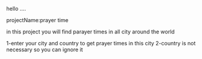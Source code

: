 hello ....

projectName:prayer time

in this project you will find parayer times in all city around the world 

1-enter your city and country to get prayer times in this city
2-country is not necessary so you can ignore it 






